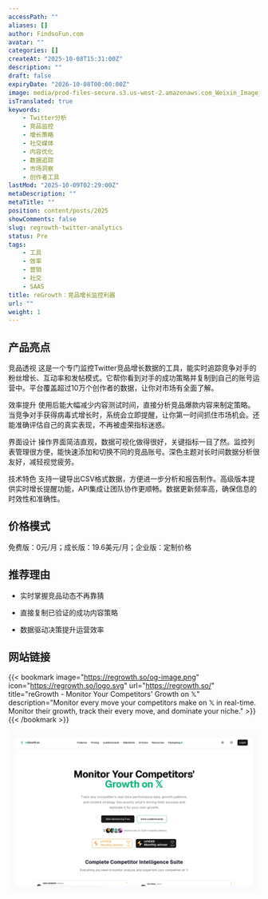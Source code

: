 ```yaml
---
accessPath: ""
aliases: []
author: FindsoFun.com
avatar: ""
categories: []
createAt: "2025-10-08T15:31:00Z"
description: ""
draft: false
expiryDate: "2026-10-08T00:00:00Z"
image: media/prod-files-secure.s3.us-west-2.amazonaws.com_Weixin_Image_20251009102830_109_24.png
isTranslated: true
keywords:
    - Twitter分析
    - 竞品监控
    - 增长策略
    - 社交媒体
    - 内容优化
    - 数据追踪
    - 市场洞察
    - 创作者工具
lastMod: "2025-10-09T02:29:00Z"
metaDescription: ""
metaTitle: ""
position: content/posts/2025
showComments: false
slug: regrowth-twitter-analytics
status: Pre
tags:
    - 工具
    - 效率
    - 营销
    - 社交
    - SAAS
title: reGrowth：竞品增长监控利器
url: ""
weight: 1
---
```

## 产品亮点
竞品透视
这是一个专门监控Twitter竞品增长数据的工具，能实时追踪竞争对手的粉丝增长、互动率和发帖模式。它帮你看到对手的成功策略并复制到自己的账号运营中。平台覆盖超过10万个创作者的数据，让你对市场有全面了解。

效率提升
使用后能大幅减少内容测试时间，直接分析竞品爆款内容来制定策略。当竞争对手获得病毒式增长时，系统会立即提醒，让你第一时间抓住市场机会。还能准确评估自己的真实表现，不再被虚荣指标迷惑。

界面设计
操作界面简洁直观，数据可视化做得很好，关键指标一目了然。监控列表管理很方便，能快速添加和切换不同的竞品账号。深色主题对长时间数据分析很友好，减轻视觉疲劳。

技术特色
支持一键导出CSV格式数据，方便进一步分析和报告制作。高级版本提供实时增长提醒功能，API集成让团队协作更顺畅。数据更新频率高，确保信息的时效性和准确性。

## 价格模式
<!--more-->免费版：0元/月；成长版：19.6美元/月；企业版：定制价格

## 推荐理由
- 实时掌握竞品动态不再靠猜

- 直接复制已验证的成功内容策略

- 数据驱动决策提升运营效率

## 网站链接
{{< bookmark image="https://regrowth.so/og-image.png" icon="https://regrowth.so/logo.svg" url="https://regrowth.so/" title="reGrowth - Monitor Your Competitors' Growth on 𝕏" description="Monitor every move your competitors make on 𝕏 in real-time. Monitor their growth, track their every move, and dominate your niche." >}}
{{< /bookmark >}}

![](media/prod-files-secure.s3.us-west-2.amazonaws.com_image.png)

